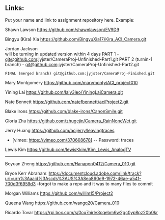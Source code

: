 
## Links:

Put your name and link to assignment repository here. Example:

Shawn Lawson    https://github.com/shawnlawson/EV9D9

Bingyu (Kira) Xia https://github.com/BingyuXia17/Kira_ACI_Camera.git


Jordan Jackson  
    will be turning in updated version within 4 days
    PART 1 - git@github.com:jyjster/CameraProj-Unfinished-Part1.git
    PART 2 (turnin-1 branch) - git@github.com:jyjster/CameraProj-Unfinished-Part2.git
    
    FINAL (merged branch) git@github.com:jyjster/CameraProj-Finished.git
    

Mary Montgomery https://github.com/marymonty/ACI_project010

Yining Lai https://github.com/laiy3leo/YiningLaiCamera.git

Nate Bennett https://github.com/natefbennett/aciProject2.git

Blake Irons https://github.com/blake-irons/CanonSmile.git

Gloria Zhu https://github.com/zhugejin/Camera_RainNoneWet.git

Jerry Huang https://github.com/acijerry/leavingtraces

* [vimeo: https://vimeo.com/370608678] -- Password: traces

Lewis Kim https://github.com/lewisKkim/Kim_Lewis_AnalogTV

----

Boyuan Zheng https://github.com/Hanapon0412/Camera_010.git 

Bryce Kerr Abraham: https://documentcloud.adobe.com/link/track?uri=urn%3Aaaid%3Ascds%3AUS%3A8ea860e9-1972-46ae-a541-700d3f6959d3 -forgot to make a repo and it was to many files to commit

Morgan Williams https://github.com/willim15/Project2

Queena Wang https://github.com/wangq20/Camera_010

Ricardo Tovar https://rpi.box.com/s/0ou7nirlv3cqebm6w2gc0yp8pz20b0kr
